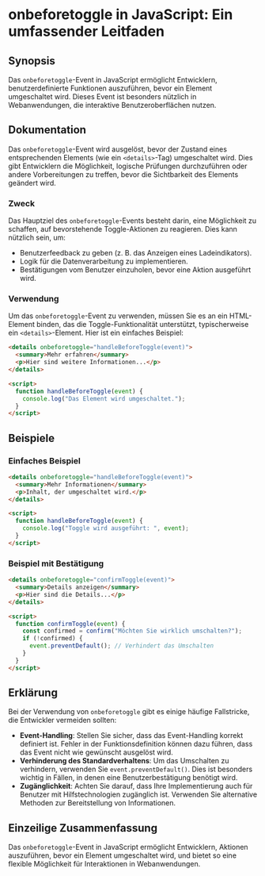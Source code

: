 <!--
Meta Description: # onbeforetoggle in JavaScript: Ein umfassender Leitfaden ## Synopsis Das `onbeforetoggle`-Event in JavaScript ermöglicht Entwicklern, benutzerdefinie...
Meta Keywords: event, das, wird, onbeforetoggle, details
-->

# onbeforetoggle in JavaScript: Ein umfassender Leitfaden

## Synopsis
Das `onbeforetoggle`-Event in JavaScript ermöglicht Entwicklern, benutzerdefinierte Funktionen auszuführen, bevor ein Element umgeschaltet wird. Dieses Event ist besonders nützlich in Webanwendungen, die interaktive Benutzeroberflächen nutzen.

## Dokumentation
Das `onbeforetoggle`-Event wird ausgelöst, bevor der Zustand eines entsprechenden Elements (wie ein `<details>`-Tag) umgeschaltet wird. Dies gibt Entwicklern die Möglichkeit, logische Prüfungen durchzuführen oder andere Vorbereitungen zu treffen, bevor die Sichtbarkeit des Elements geändert wird.

### Zweck
Das Hauptziel des `onbeforetoggle`-Events besteht darin, eine Möglichkeit zu schaffen, auf bevorstehende Toggle-Aktionen zu reagieren. Dies kann nützlich sein, um:

- Benutzerfeedback zu geben (z. B. das Anzeigen eines Ladeindikators).
- Logik für die Datenverarbeitung zu implementieren.
- Bestätigungen vom Benutzer einzuholen, bevor eine Aktion ausgeführt wird.

### Verwendung
Um das `onbeforetoggle`-Event zu verwenden, müssen Sie es an ein HTML-Element binden, das die Toggle-Funktionalität unterstützt, typischerweise ein `<details>`-Element. Hier ist ein einfaches Beispiel:

```html
<details onbeforetoggle="handleBeforeToggle(event)">
  <summary>Mehr erfahren</summary>
  <p>Hier sind weitere Informationen...</p>
</details>

<script>
  function handleBeforeToggle(event) {
    console.log("Das Element wird umgeschaltet.");
  }
</script>
```

## Beispiele
### Einfaches Beispiel
```html
<details onbeforetoggle="handleBeforeToggle(event)">
  <summary>Mehr Informationen</summary>
  <p>Inhalt, der umgeschaltet wird.</p>
</details>

<script>
  function handleBeforeToggle(event) {
    console.log("Toggle wird ausgeführt: ", event);
  }
</script>
```

### Beispiel mit Bestätigung
```html
<details onbeforetoggle="confirmToggle(event)">
  <summary>Details anzeigen</summary>
  <p>Hier sind die Details...</p>
</details>

<script>
  function confirmToggle(event) {
    const confirmed = confirm("Möchten Sie wirklich umschalten?");
    if (!confirmed) {
      event.preventDefault(); // Verhindert das Umschalten
    }
  }
</script>
```

## Erklärung
Bei der Verwendung von `onbeforetoggle` gibt es einige häufige Fallstricke, die Entwickler vermeiden sollten:

- **Event-Handling**: Stellen Sie sicher, dass das Event-Handling korrekt definiert ist. Fehler in der Funktionsdefinition können dazu führen, dass das Event nicht wie gewünscht ausgelöst wird.
- **Verhinderung des Standardverhaltens**: Um das Umschalten zu verhindern, verwenden Sie `event.preventDefault()`. Dies ist besonders wichtig in Fällen, in denen eine Benutzerbestätigung benötigt wird.
- **Zugänglichkeit**: Achten Sie darauf, dass Ihre Implementierung auch für Benutzer mit Hilfstechnologien zugänglich ist. Verwenden Sie alternative Methoden zur Bereitstellung von Informationen.

## Einzeilige Zusammenfassung
Das `onbeforetoggle`-Event in JavaScript ermöglicht Entwicklern, Aktionen auszuführen, bevor ein Element umgeschaltet wird, und bietet so eine flexible Möglichkeit für Interaktionen in Webanwendungen.